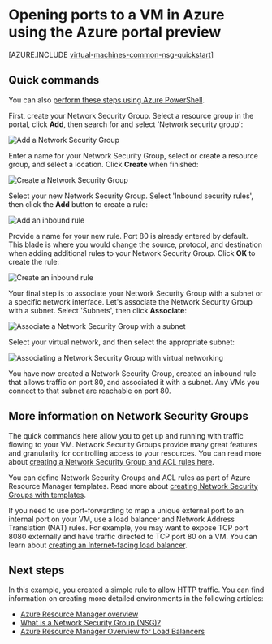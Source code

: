 <properties
    pageTitle="Open ports to a VM using the Azure portal preview | Azure"
    description="Learn how to open a port / create an endpoint to your Windows VM using the resource manager deployment model in the Azure Portal Preview"
    services="virtual-machines-windows"
    documentationcenter=""
    author="iainfoulds"
    manager="timlt"
    editor="" />
<tags
    ms.assetid="f7cf0319-5ee7-435e-8f94-c484bf5ee6f1"
    ms.service="virtual-machines-windows"
    ms.devlang="na"
    ms.topic="article"
    ms.tgt_pltfrm="vm-windows"
    ms.workload="infrastructure-services"
    ms.date="02/09/2017"
    wacn.date=""
    ms.author="iainfou" />

# Opening ports to a VM in Azure using the Azure portal preview
[AZURE.INCLUDE [virtual-machines-common-nsg-quickstart](../../includes/virtual-machines-common-nsg-quickstart.md)]

## Quick commands
You can also [perform these steps using Azure PowerShell](/documentation/articles/virtual-machines-windows-nsg-quickstart-powershell/).

First, create your Network Security Group. Select a resource group in the portal, click **Add**, then search for and select 'Network security group':

![Add a Network Security Group](./media/virtual-machines-windows-nsg-quickstart-portal/add-nsg.png)

Enter a name for your Network Security Group, select or create a resource group, and select a location. Click **Create** when finished:

![Create a Network Security Group](./media/virtual-machines-windows-nsg-quickstart-portal/create-nsg.png)

Select your new Network Security Group. Select 'Inbound security rules', then click the **Add** button to create a rule:

![Add an inbound rule](./media/virtual-machines-windows-nsg-quickstart-portal/add-inbound-rule.png)

Provide a name for your new rule. Port 80 is already entered by default. This blade is where you would change the source, protocol, and destination when adding additional rules to your Network Security Group. Click **OK** to create the rule:

![Create an inbound rule](./media/virtual-machines-windows-nsg-quickstart-portal/create-inbound-rule.png)

Your final step is to associate your Network Security Group with a subnet or a specific network interface. Let's associate the Network Security Group with a subnet. Select 'Subnets', then click **Associate**:

![Associate a Network Security Group with a subnet](./media/virtual-machines-windows-nsg-quickstart-portal/associate-subnet.png)

Select your virtual network, and then select the appropriate subnet:

![Associating a Network Security Group with virtual networking](./media/virtual-machines-windows-nsg-quickstart-portal/select-vnet-subnet.png)

You have now created a Network Security Group, created an inbound rule that allows traffic on port 80, and associated it with a subnet. Any VMs you connect to that subnet are reachable on port 80.

## <a name="more-information-on-network-security-groups"></a> More information on Network Security Groups
The quick commands here allow you to get up and running with traffic flowing to your VM. Network Security Groups provide many great features and granularity for controlling access to your resources. You can read more about [creating a Network Security Group and ACL rules here](/documentation/articles/virtual-networks-create-nsg-arm-ps/).

You can define Network Security Groups and ACL rules as part of Azure Resource Manager templates. Read more about [creating Network Security Groups with templates](/documentation/articles/virtual-networks-create-nsg-arm-template/).

If you need to use port-forwarding to map a unique external port to an internal port on your VM, use a load balancer and Network Address Translation (NAT) rules. For example, you may want to expose TCP port 8080 externally and have traffic directed to TCP port 80 on a VM. You can learn about [creating an Internet-facing load balancer](/documentation/articles/load-balancer-get-started-internet-arm-ps/).

## Next steps
In this example, you created a simple rule to allow HTTP traffic. You can find information on creating more detailed environments in the following articles:

* [Azure Resource Manager overview](/documentation/articles/resource-group-overview/)
* [What is a Network Security Group (NSG)?](/documentation/articles/virtual-networks-nsg/)
* [Azure Resource Manager Overview for Load Balancers](/documentation/articles/load-balancer-arm/)